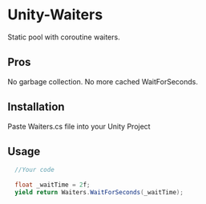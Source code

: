 # Unity-Waiters
Static pool with coroutine waiters.

## Pros
No garbage collection.
No more cached WaitForSeconds.

## Installation
Paste Waiters.cs file into your Unity Project

## Usage
```cs
  //Your code
  
  float _waitTime = 2f;
  yield return Waiters.WaitForSeconds(_waitTime);
```
